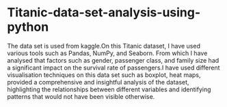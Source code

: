 # Titanic-data-set-analysis-using-python
The data set is used from kaggle.On this Titanic dataset, I have used various tools such as Pandas, NumPy, and Seaborn. From which I have analysed that factors such as gender, passenger class, and family size had a significant impact on the survival rate of passengers.I have used different visualisation techniques on this data set such as boxplot, heat maps, provided a comprehensive and insightful analysis of the dataset, highlighting the relationships between different variables and identifying patterns that would not have been visible otherwise.





